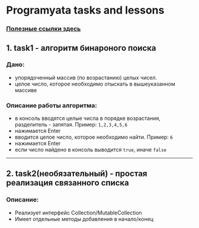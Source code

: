 # Programyata tasks and lessons

### [Полезные ссылки здесь](LINKS.md)

## 1. task1 - алгоритм бинароного поиска

### Дано: 
- упорядоченный массив (по возрастанию) целых чисел.
- целое число, которое необходимо отыскать в вышеуказанном массиве

### Описание работы алгоритма:
- в консоль вводятся целые числа в порядке возрастания, разделитель - запятая. Пример: `1,2,3,4,5,6`
- нажимается Enter
- вводится целое число, которое необходимо найти. Пример: `6`
- нажимается Enter
- если число найдено в консоль выводится `true`, иначе `false`

****
## 2. task2(необязательный) - простая реализация связанного списка

### Описание:
- Реализует интерфейс Collection/MutableCollection
- Имеет отдельные методы добавления в начало/конец

 

